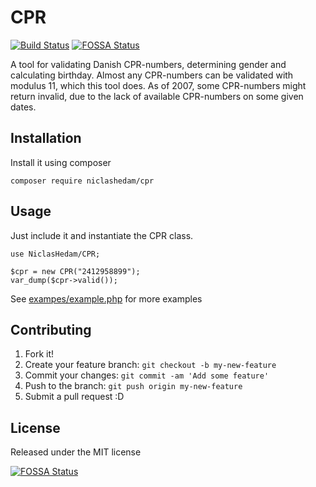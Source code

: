 # CPR
[![Build Status](https://travis-ci.org/NiclasHedam/CPR.svg?branch=master)](https://travis-ci.org/NiclasHedam/CPR)
[![FOSSA Status](https://app.fossa.io/api/projects/git%2Bgithub.com%2Fniclashedam%2FCPR.svg?type=shield)](https://app.fossa.io/projects/git%2Bgithub.com%2Fniclashedam%2FCPR?ref=badge_shield)

A tool for validating Danish CPR-numbers, determining gender and calculating birthday.
Almost any CPR-numbers can be validated with modulus 11, which this tool does.
As of 2007, some CPR-numbers might return invalid, due to the lack of available CPR-numbers on some given dates.

## Installation

Install it using composer

`composer require niclashedam/cpr`

## Usage

Just include it and instantiate the CPR class.


```
use NiclasHedam/CPR;

$cpr = new CPR("2412958899");
var_dump($cpr->valid());
```

See [exampes/example.php](examples/example.php) for more examples

## Contributing

1. Fork it!
2. Create your feature branch: `git checkout -b my-new-feature`
3. Commit your changes: `git commit -am 'Add some feature'`
4. Push to the branch: `git push origin my-new-feature`
5. Submit a pull request :D

## License

Released under the MIT license


[![FOSSA Status](https://app.fossa.io/api/projects/git%2Bgithub.com%2Fniclashedam%2FCPR.svg?type=large)](https://app.fossa.io/projects/git%2Bgithub.com%2Fniclashedam%2FCPR?ref=badge_large)
